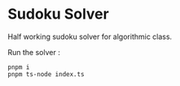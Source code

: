 # Sudoku Solver

Half working sudoku solver for algorithmic class.

Run the solver :
````
pnpm i
pnpm ts-node index.ts
````
